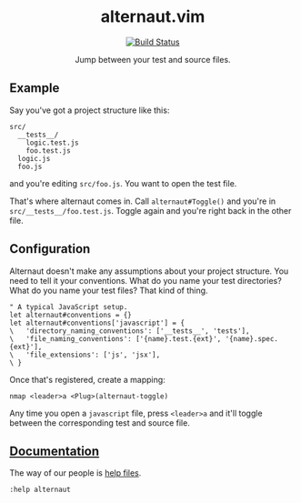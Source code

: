 <div align="center">
  <h1>alternaut.vim</h1>

  <a href="https://github.com/PsychoLlama/alternaut.vim/actions?query=workflow%3ATest">
    <img src="https://github.com/PsychoLlama/alternaut.vim/workflows/Test/badge.svg" alt="Build Status" />
  </a>

  <p>Jump between your test and source files.</p>
</div>

## Example
Say you've got a project structure like this:
```
src/
  __tests__/
    logic.test.js
    foo.test.js
  logic.js
  foo.js
```

and you're editing `src/foo.js`. You want to open the test file.

That's where alternaut comes in. Call `alternaut#Toggle()` and you're in
`src/__tests__/foo.test.js`. Toggle again and you're right back in the other
file.

## Configuration
Alternaut doesn't make any assumptions about your project structure. You need
to tell it your conventions. What do you name your test directories? What do
you name your test files? That kind of thing.

```viml
" A typical JavaScript setup.
let alternaut#conventions = {}
let alternaut#conventions['javascript'] = {
\   'directory_naming_conventions': ['__tests__', 'tests'],
\   'file_naming_conventions': ['{name}.test.{ext}', '{name}.spec.{ext}'],
\   'file_extensions': ['js', 'jsx'],
\ }
```

Once that's registered, create a mapping:
```viml
nmap <leader>a <Plug>(alternaut-toggle)
```

Any time you open a `javascript` file, press `<leader>a` and it'll toggle
between the corresponding test and source file.

## [Documentation](https://github.com/PsychoLlama/alternaut.vim/blob/main/doc/alternaut.txt)
The way of our people is [help files](https://github.com/PsychoLlama/alternaut.vim/blob/main/doc/alternaut.txt).
```viml
:help alternaut
```
